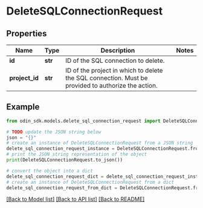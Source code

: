 # DeleteSQLConnectionRequest


## Properties

Name | Type | Description | Notes
------------ | ------------- | ------------- | -------------
**id** | **str** | ID of the SQL connection to delete. | 
**project_id** | **str** | ID of the project in which to delete the SQL connection. Must be provided to authorize the action. | 

## Example

```python
from odin_sdk.models.delete_sql_connection_request import DeleteSQLConnectionRequest

# TODO update the JSON string below
json = "{}"
# create an instance of DeleteSQLConnectionRequest from a JSON string
delete_sql_connection_request_instance = DeleteSQLConnectionRequest.from_json(json)
# print the JSON string representation of the object
print(DeleteSQLConnectionRequest.to_json())

# convert the object into a dict
delete_sql_connection_request_dict = delete_sql_connection_request_instance.to_dict()
# create an instance of DeleteSQLConnectionRequest from a dict
delete_sql_connection_request_from_dict = DeleteSQLConnectionRequest.from_dict(delete_sql_connection_request_dict)
```
[[Back to Model list]](../README.md#documentation-for-models) [[Back to API list]](../README.md#documentation-for-api-endpoints) [[Back to README]](../README.md)


